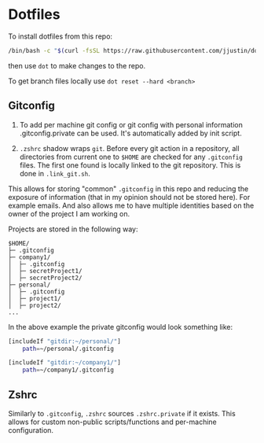 # Dotfiles

To install dotfiles from this repo:

```sh
/bin/bash -c "$(curl -fsSL https://raw.githubusercontent.com/jjustin/dotfiles/main/.dotfiles.scripts/init.sh)"
```

then use `dot` to make changes to the repo.

To get branch files locally use `dot reset --hard <branch>`

## Gitconfig

1. To add per machine git config or git config with personal information
.gitconfig.private can be used. It's automatically added by init script.

2. `.zshrc` shadow wraps `git`. Before every git action in a repository, all
directories from current one to `$HOME` are checked for any `.gitconfig` files.
The first one found is locally linked to the git repository. This is done
in `.link_git.sh`.

This allows for storing "common" `.gitconfig` in this repo and reducing
the exposure of information (that in my opinion should not be stored here).
For example emails. And also allows me to have multiple identities based
on the owner of the project I am working on.

Projects are stored in the following way:

```text
$HOME/
├─ .gitconfig
├─ company1/
│  ├─ .gitconfig
│  ├─ secretProject1/
│  ├─ secretProject2/
├─ personal/
│  ├─ .gitconfig
│  ├─ project1/
│  ├─ project2/
...
```

In the above example the private gitconfig would look something like:

```sh
[includeIf "gitdir:~/personal/"]
    path=~/personal/.gitconfig

[includeIf "gitdir:~/company1/"]
    path=~/company1/.gitconfig
```

## Zshrc

Similarly to `.gitconfig`, `.zshrc` sources `.zshrc.private` if it exists. This
allows for custom non-public scripts/functions and per-machine configuration.
